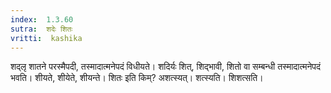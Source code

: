 ```yaml
---
index:  1.3.60
sutra:  शदेः शितः
vritti:  kashika 
---
```


शद्लृ शातने परस्मैपदी, तस्मादात्मनेपदं विधीयते। शदिर्यः शित्, शिद्भावी, शितो वा सम्बन्धी तस्मादात्मनेपदं भवति। शीयते, शीयेते, शीयन्ते। शितः इति किम्? अशत्स्यत्। शत्स्यति। शिशत्सति।

